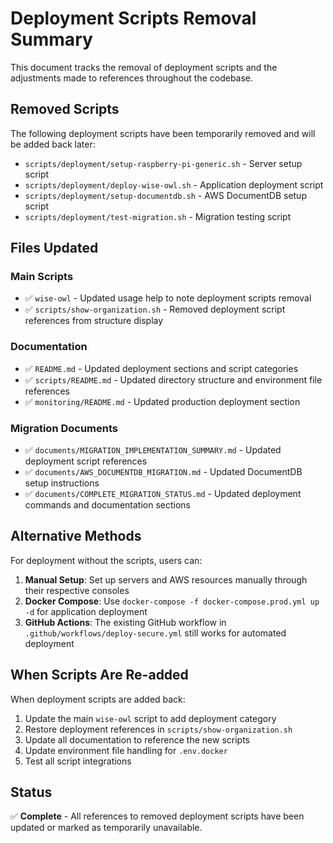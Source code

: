 # Deployment Scripts Removal Summary

This document tracks the removal of deployment scripts and the adjustments made to references throughout the codebase.

## Removed Scripts

The following deployment scripts have been temporarily removed and will be added back later:

- `scripts/deployment/setup-raspberry-pi-generic.sh` - Server setup script
- `scripts/deployment/deploy-wise-owl.sh` - Application deployment script
- `scripts/deployment/setup-documentdb.sh` - AWS DocumentDB setup script
- `scripts/deployment/test-migration.sh` - Migration testing script

## Files Updated

### Main Scripts

- ✅ `wise-owl` - Updated usage help to note deployment scripts removal
- ✅ `scripts/show-organization.sh` - Removed deployment script references from structure display

### Documentation

- ✅ `README.md` - Updated deployment sections and script categories
- ✅ `scripts/README.md` - Updated directory structure and environment file references
- ✅ `monitoring/README.md` - Updated production deployment section

### Migration Documents

- ✅ `documents/MIGRATION_IMPLEMENTATION_SUMMARY.md` - Updated deployment script references
- ✅ `documents/AWS_DOCUMENTDB_MIGRATION.md` - Updated DocumentDB setup instructions
- ✅ `documents/COMPLETE_MIGRATION_STATUS.md` - Updated deployment commands and documentation sections

## Alternative Methods

For deployment without the scripts, users can:

1. **Manual Setup**: Set up servers and AWS resources manually through their respective consoles
2. **Docker Compose**: Use `docker-compose -f docker-compose.prod.yml up -d` for application deployment
3. **GitHub Actions**: The existing GitHub workflow in `.github/workflows/deploy-secure.yml` still works for automated deployment

## When Scripts Are Re-added

When deployment scripts are added back:

1. Update the main `wise-owl` script to add deployment category
2. Restore deployment references in `scripts/show-organization.sh`
3. Update all documentation to reference the new scripts
4. Update environment file handling for `.env.docker`
5. Test all script integrations

## Status

✅ **Complete** - All references to removed deployment scripts have been updated or marked as temporarily unavailable.
